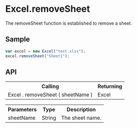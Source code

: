 <H1>Excel.removeSheet</H1>

The removeSheet function is established to remove a sheet.

<h2>Sample</h2>

```javascript
var excel = new Excel("test.xlsx");
excel.removeSheet("Sheet1");
```

<h2>API</h2>

<table>
<tr><th>Calling</th><th>Returning</th></tr>
<tr><td>Excel . removeSheet ( sheetName )</td><td>Excel</td></tr>
</table>


<table>
<tr><th>Parameters</th><th>Type</th><th>Description</th></tr>
<tr><td>sheetName</td><td>String</td><td>The sheet name.</td></tr>
</table>

